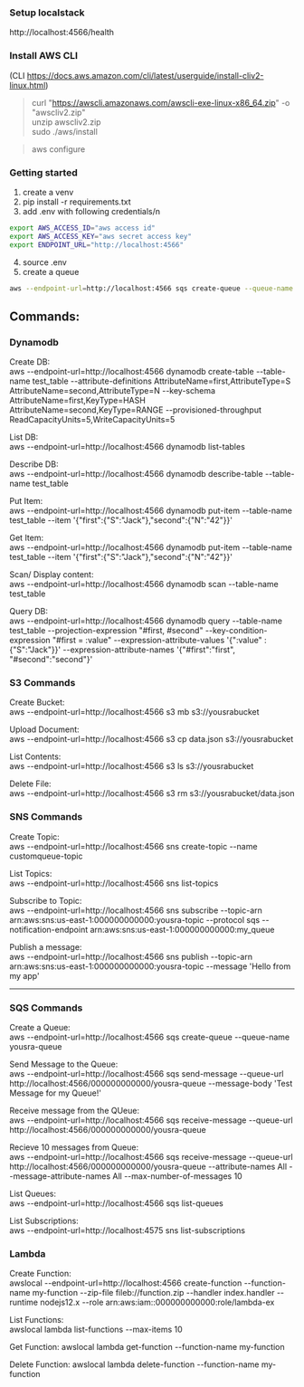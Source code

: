 ### Setup localstack
http://localhost:4566/health

### Install AWS CLI
(CLI https://docs.aws.amazon.com/cli/latest/userguide/install-cliv2-linux.html)

>curl "https://awscli.amazonaws.com/awscli-exe-linux-x86_64.zip" -o "awscliv2.zip"  
>unzip awscliv2.zip  
>sudo ./aws/install  

>aws configure

### Getting started
 
 1. create a venv
 2. pip install -r requirements.txt
 3. add .env with following credentials/n

```bash
export AWS_ACCESS_ID="aws access id"
export AWS_ACCESS_KEY="aws secret access key"
export ENDPOINT_URL="http://localhost:4566" 
```
4. source .env
5. create a queue

```bash
aws --endpoint-url=http://localhost:4566 sqs create-queue --queue-name yousra-queue
```


## Commands:

### Dynamodb

Create DB:  
aws --endpoint-url=http://localhost:4566 dynamodb create-table --table-name test_table  --attribute-definitions AttributeName=first,AttributeType=S AttributeName=second,AttributeType=N --key-schema AttributeName=first,KeyType=HASH AttributeName=second,KeyType=RANGE --provisioned-throughput ReadCapacityUnits=5,WriteCapacityUnits=5

List DB:  
aws --endpoint-url=http://localhost:4566 dynamodb list-tables

Describe DB:  
aws --endpoint-url=http://localhost:4566 dynamodb describe-table --table-name test_table

Put Item:  
aws --endpoint-url=http://localhost:4566 dynamodb put-item --table-name test_table  --item '{"first":{"S":"Jack"},"second":{"N":"42"}}'

Get Item:  
aws --endpoint-url=http://localhost:4566 dynamodb put-item --table-name test_table  --item '{"first":{"S":"Jack"},"second":{"N":"42"}}'

Scan/ Display content:  
aws --endpoint-url=http://localhost:4566 dynamodb scan --table-name test_table

Query DB:  
aws --endpoint-url=http://localhost:4566 dynamodb query --table-name test_table --projection-expression "#first, #second" --key-condition-expression "#first = :value" --expression-attribute-values '{":value" : {"S":"Jack"}}' --expression-attribute-names '{"#first":"first", "#second":"second"}'


### S3 Commands
Create Bucket:  
aws --endpoint-url=http://localhost:4566 s3 mb s3://yousrabucket

Upload Document:  
aws --endpoint-url=http://localhost:4566 s3 cp data.json s3://yousrabucket

List Contents:  
aws --endpoint-url=http://localhost:4566 s3 ls s3://yousrabucket

Delete File:  
aws --endpoint-url=http://localhost:4566 s3 rm s3://yousrabucket/data.json



### SNS Commands

Create Topic:  
aws --endpoint-url=http://localhost:4566 sns create-topic --name customqueue-topic

List Topics:  
aws --endpoint-url=http://localhost:4566 sns list-topics

Subscribe to Topic:  
aws --endpoint-url=http://localhost:4566 sns subscribe --topic-arn arn:aws:sns:us-east-1:000000000000:yousra-topic --protocol sqs --notification-endpoint arn:aws:sns:us-east-1:000000000000:my_queue  

Publish a message:  
aws --endpoint-url=http://localhost:4566 sns publish  --topic-arn arn:aws:sns:us-east-1:000000000000:yousra-topic --message 'Hello from my app'

--------------------------------------------------------------------------------

### SQS Commands

Create a Queue:   
aws --endpoint-url=http://localhost:4566 sqs create-queue --queue-name yousra-queue

Send Message to the Queue:  
aws --endpoint-url=http://localhost:4566 sqs send-message --queue-url http://localhost:4566/000000000000/yousra-queue --message-body 'Test Message for my Queue!'

Receive message from the QUeue:  
aws --endpoint-url=http://localhost:4566 sqs receive-message --queue-url http://localhost:4566/000000000000/yousra-queue

Recieve 10 messages from Queue:  
aws --endpoint-url=http://localhost:4566 sqs receive-message --queue-url http://localhost:4566/000000000000/yousra-queue --attribute-names All --message-attribute-names All --max-number-of-messages 10

List Queues:  
aws --endpoint-url=http://localhost:4566 sqs list-queues 

List Subscriptions:  
aws --endpoint-url=http://localhost:4575 sns list-subscriptions

### Lambda

Create Function:  
awslocal --endpoint-url=http://localhost:4566 create-function --function-name my-function --zip-file fileb://function.zip --handler index.handler --runtime nodejs12.x --role arn:aws:iam::000000000000:role/lambda-ex

List Functions:  
awslocal lambda list-functions --max-items 10

Get Function:
awslocal lambda get-function --function-name my-function

Delete Function:
awslocal lambda delete-function --function-name my-function


